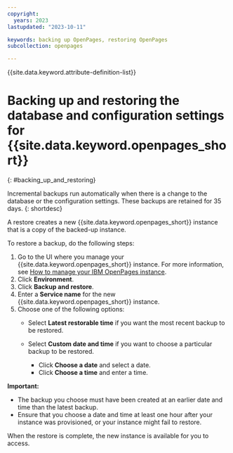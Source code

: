 ```yaml
---
copyright:
  years: 2023
lastupdated: "2023-10-11"

keywords: backing up OpenPages, restoring OpenPages
subcollection: openpages

---
```

{{site.data.keyword.attribute-definition-list}}

# Backing up and restoring the database and configuration settings for {{site.data.keyword.openpages_short}}
{: #backing_up_and_restoring}

Incremental backups run automatically when there is a change to the database or the
configuration settings. These backups are retained for 35 days.
{: shortdesc}

A restore creates a new {{site.data.keyword.openpages_short}} instance that is a copy of the backed-up instance.

To restore a backup, do the following steps:
1. Go to the UI where you manage your {{site.data.keyword.openpages_short}} instance. For more information, see [How to manage your IBM OpenPages instance](/docs-draft/openpages?topic=openpages-manage_op_instance).
2. Click **Environment**.
3. Click **Backup and restore**.
4. Enter a **Service name** for the new {{site.data.keyword.openpages_short}} instance.
5. Choose one of the following options:
   - Select **Latest restorable time** if you want the most recent backup to be restored.
   - Select **Custom date and time** if you want to choose a particular backup to be restored.

      - Click **Choose a date** and select a date.
      - Click **Choose a time** and enter a time.

**Important:**

- The backup you choose must have been created at an earlier date and time than the latest backup.
- Ensure that you choose a date and time at least one hour after your instance was provisioned, or your instance might fail to restore.

When the restore is complete, the new instance is available for you to access.

